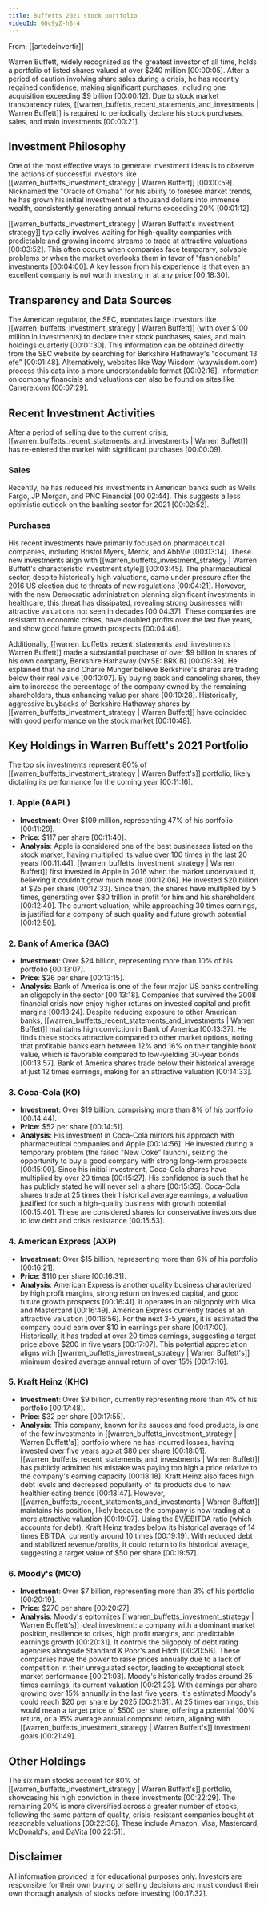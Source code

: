 ```yaml
---
title: Buffetts 2021 stock portfolio
videoId: G0c9yZ-hSr4
---
```


From: [[artedeinvertir]] <br/> 

Warren Buffett, widely recognized as the greatest investor of all time, holds a portfolio of listed shares valued at over $240 million <a class="yt-timestamp" data-t="00:00:05">[00:00:05]</a>. After a period of caution involving share sales during a crisis, he has recently regained confidence, making significant purchases, including one acquisition exceeding $9 billion <a class="yt-timestamp" data-t="00:00:12">[00:00:12]</a>. Due to stock market transparency rules, [[warren_buffetts_recent_statements_and_investments | Warren Buffett]] is required to periodically declare his stock purchases, sales, and main investments <a class="yt-timestamp" data-t="00:00:21">[00:00:21]</a>.

## Investment Philosophy

One of the most effective ways to generate investment ideas is to observe the actions of successful investors like [[warren_buffetts_investment_strategy | Warren Buffett]] <a class="yt-timestamp" data-t="00:00:59">[00:00:59]</a>. Nicknamed the "Oracle of Omaha" for his ability to foresee market trends, he has grown his initial investment of a thousand dollars into immense wealth, consistently generating annual returns exceeding 20% <a class="yt-timestamp" data-t="00:01:12">[00:01:12]</a>.

[[warren_buffetts_investment_strategy | Warren Buffett's investment strategy]] typically involves waiting for high-quality companies with predictable and growing income streams to trade at attractive valuations <a class="yt-timestamp" data-t="00:03:52">[00:03:52]</a>. This often occurs when companies face temporary, solvable problems or when the market overlooks them in favor of "fashionable" investments <a class="yt-timestamp" data-t="00:04:00">[00:04:00]</a>. A key lesson from his experience is that even an excellent company is not worth investing in at any price <a class="yt-timestamp" data-t="00:18:30">[00:18:30]</a>.

## Transparency and Data Sources

The American regulator, the SEC, mandates large investors like [[warren_buffetts_investment_strategy | Warren Buffett]] (with over $100 million in investments) to declare their stock purchases, sales, and main holdings quarterly <a class="yt-timestamp" data-t="00:01:30">[00:01:30]</a>. This information can be obtained directly from the SEC website by searching for Berkshire Hathaway's "document 13 efe" <a class="yt-timestamp" data-t="00:01:48">[00:01:48]</a>. Alternatively, websites like Way Wisdom (waywisdom.com) process this data into a more understandable format <a class="yt-timestamp" data-t="00:02:16">[00:02:16]</a>. Information on company financials and valuations can also be found on sites like Carrere.com <a class="yt-timestamp" data-t="00:07:29">[00:07:29]</a>.

## Recent Investment Activities

After a period of selling due to the current crisis, [[warren_buffetts_recent_statements_and_investments | Warren Buffett]] has re-entered the market with significant purchases <a class="yt-timestamp" data-t="00:00:09">[00:00:09]</a>.

### Sales

Recently, he has reduced his investments in American banks such as Wells Fargo, JP Morgan, and PNC Financial <a class="yt-timestamp" data-t="00:02:44">[00:02:44]</a>. This suggests a less optimistic outlook on the banking sector for 2021 <a class="yt-timestamp" data-t="00:02:52">[00:02:52]</a>.

### Purchases

His recent investments have primarily focused on pharmaceutical companies, including Bristol Myers, Merck, and AbbVie <a class="yt-timestamp" data-t="00:03:14">[00:03:14]</a>. These new investments align with [[warren_buffetts_investment_strategy | Warren Buffett's characteristic investment style]] <a class="yt-timestamp" data-t="00:03:45">[00:03:45]</a>. The pharmaceutical sector, despite historically high valuations, came under pressure after the 2016 US election due to threats of new regulations <a class="yt-timestamp" data-t="00:04:21">[00:04:21]</a>. However, with the new Democratic administration planning significant investments in healthcare, this threat has dissipated, revealing strong businesses with attractive valuations not seen in decades <a class="yt-timestamp" data-t="00:04:37">[00:04:37]</a>. These companies are resistant to economic crises, have doubled profits over the last five years, and show good future growth prospects <a class="yt-timestamp" data-t="00:04:46">[00:04:46]</a>.

Additionally, [[warren_buffetts_recent_statements_and_investments | Warren Buffett]] made a substantial purchase of over $9 billion in shares of his own company, Berkshire Hathaway (NYSE: BRK.B) <a class="yt-timestamp" data-t="00:09:39">[00:09:39]</a>. He explained that he and Charlie Munger believe Berkshire's shares are trading below their real value <a class="yt-timestamp" data-t="00:10:07">[00:10:07]</a>. By buying back and canceling shares, they aim to increase the percentage of the company owned by the remaining shareholders, thus enhancing value per share <a class="yt-timestamp" data-t="00:10:28">[00:10:28]</a>. Historically, aggressive buybacks of Berkshire Hathaway shares by [[warren_buffetts_investment_strategy | Warren Buffett]] have coincided with good performance on the stock market <a class="yt-timestamp" data-t="00:10:48">[00:10:48]</a>.

## Key Holdings in Warren Buffett's 2021 Portfolio

The top six investments represent 80% of [[warren_buffetts_investment_strategy | Warren Buffett's]] portfolio, likely dictating its performance for the coming year <a class="yt-timestamp" data-t="00:11:16">[00:11:16]</a>.

### 1. Apple (AAPL)

*   **Investment**: Over $109 million, representing 47% of his portfolio <a class="yt-timestamp" data-t="00:11:29">[00:11:29]</a>.
*   **Price**: $117 per share <a class="yt-timestamp" data-t="00:11:40">[00:11:40]</a>.
*   **Analysis**: Apple is considered one of the best businesses listed on the stock market, having multiplied its value over 100 times in the last 20 years <a class="yt-timestamp" data-t="00:11:44">[00:11:44]</a>. [[warren_buffetts_investment_strategy | Warren Buffett]] first invested in Apple in 2016 when the market undervalued it, believing it couldn't grow much more <a class="yt-timestamp" data-t="00:12:06">[00:12:06]</a>. He invested $20 billion at $25 per share <a class="yt-timestamp" data-t="00:12:33">[00:12:33]</a>. Since then, the shares have multiplied by 5 times, generating over $80 trillion in profit for him and his shareholders <a class="yt-timestamp" data-t="00:12:40">[00:12:40]</a>. The current valuation, while approaching 30 times earnings, is justified for a company of such quality and future growth potential <a class="yt-timestamp" data-t="00:12:50">[00:12:50]</a>.

### 2. Bank of America (BAC)

*   **Investment**: Over $24 billion, representing more than 10% of his portfolio <a class="yt-timestamp" data-t="00:13:07">[00:13:07]</a>.
*   **Price**: $26 per share <a class="yt-timestamp" data-t="00:13:15">[00:13:15]</a>.
*   **Analysis**: Bank of America is one of the four major US banks controlling an oligopoly in the sector <a class="yt-timestamp" data-t="00:13:18">[00:13:18]</a>. Companies that survived the 2008 financial crisis now enjoy higher returns on invested capital and profit margins <a class="yt-timestamp" data-t="00:13:24">[00:13:24]</a>. Despite reducing exposure to other American banks, [[warren_buffetts_recent_statements_and_investments | Warren Buffett]] maintains high conviction in Bank of America <a class="yt-timestamp" data-t="00:13:37">[00:13:37]</a>. He finds these stocks attractive compared to other market options, noting that profitable banks earn between 12% and 16% on their tangible book value, which is favorable compared to low-yielding 30-year bonds <a class="yt-timestamp" data-t="00:13:57">[00:13:57]</a>. Bank of America shares trade below their historical average at just 12 times earnings, making for an attractive valuation <a class="yt-timestamp" data-t="00:14:33">[00:14:33]</a>.

### 3. Coca-Cola (KO)

*   **Investment**: Over $19 billion, comprising more than 8% of his portfolio <a class="yt-timestamp" data-t="00:14:44">[00:14:44]</a>.
*   **Price**: $52 per share <a class="yt-timestamp" data-t="00:14:51">[00:14:51]</a>.
*   **Analysis**: His investment in Coca-Cola mirrors his approach with pharmaceutical companies and Apple <a class="yt-timestamp" data-t="00:14:56">[00:14:56]</a>. He invested during a temporary problem (the failed "New Coke" launch), seizing the opportunity to buy a good company with strong long-term prospects <a class="yt-timestamp" data-t="00:15:00">[00:15:00]</a>. Since his initial investment, Coca-Cola shares have multiplied by over 20 times <a class="yt-timestamp" data-t="00:15:27">[00:15:27]</a>. His confidence is such that he has publicly stated he will never sell a share <a class="yt-timestamp" data-t="00:15:35">[00:15:35]</a>. Coca-Cola shares trade at 25 times their historical average earnings, a valuation justified for such a high-quality business with growth potential <a class="yt-timestamp" data-t="00:15:40">[00:15:40]</a>. These are considered shares for conservative investors due to low debt and crisis resistance <a class="yt-timestamp" data-t="00:15:53">[00:15:53]</a>.

### 4. American Express (AXP)

*   **Investment**: Over $15 billion, representing more than 6% of his portfolio <a class="yt-timestamp" data-t="00:16:21">[00:16:21]</a>.
*   **Price**: $110 per share <a class="yt-timestamp" data-t="00:16:31">[00:16:31]</a>.
*   **Analysis**: American Express is another quality business characterized by high profit margins, strong return on invested capital, and good future growth prospects <a class="yt-timestamp" data-t="00:16:41">[00:16:41]</a>. It operates in an oligopoly with Visa and Mastercard <a class="yt-timestamp" data-t="00:16:49">[00:16:49]</a>. American Express currently trades at an attractive valuation <a class="yt-timestamp" data-t="00:16:56">[00:16:56]</a>. For the next 3-5 years, it is estimated the company could earn over $10 in earnings per share <a class="yt-timestamp" data-t="00:17:00">[00:17:00]</a>. Historically, it has traded at over 20 times earnings, suggesting a target price above $200 in five years <a class="yt-timestamp" data-t="00:17:07">[00:17:07]</a>. This potential appreciation aligns with [[warren_buffetts_investment_strategy | Warren Buffett's]] minimum desired average annual return of over 15% <a class="yt-timestamp" data-t="00:17:16">[00:17:16]</a>.

### 5. Kraft Heinz (KHC)

*   **Investment**: Over $9 billion, currently representing more than 4% of his portfolio <a class="yt-timestamp" data-t="00:17:48">[00:17:48]</a>.
*   **Price**: $32 per share <a class="yt-timestamp" data-t="00:17:55">[00:17:55]</a>.
*   **Analysis**: This company, known for its sauces and food products, is one of the few investments in [[warren_buffetts_investment_strategy | Warren Buffett's]] portfolio where he has incurred losses, having invested over five years ago at $80 per share <a class="yt-timestamp" data-t="00:18:01">[00:18:01]</a>. [[warren_buffetts_recent_statements_and_investments | Warren Buffett]] has publicly admitted his mistake was paying too high a price relative to the company's earning capacity <a class="yt-timestamp" data-t="00:18:18">[00:18:18]</a>. Kraft Heinz also faces high debt levels and decreased popularity of its products due to new healthier eating trends <a class="yt-timestamp" data-t="00:18:47">[00:18:47]</a>. However, [[warren_buffetts_recent_statements_and_investments | Warren Buffett]] maintains his position, likely because the company is now trading at a more attractive valuation <a class="yt-timestamp" data-t="00:19:07">[00:19:07]</a>. Using the EV/EBITDA ratio (which accounts for debt), Kraft Heinz trades below its historical average of 14 times EBITDA, currently around 10 times <a class="yt-timestamp" data-t="00:19:19">[00:19:19]</a>. With reduced debt and stabilized revenue/profits, it could return to its historical average, suggesting a target value of $50 per share <a class="yt-timestamp" data-t="00:19:57">[00:19:57]</a>.

### 6. Moody's (MCO)

*   **Investment**: Over $7 billion, representing more than 3% of his portfolio <a class="yt-timestamp" data-t="00:20:19">[00:20:19]</a>.
*   **Price**: $270 per share <a class="yt-timestamp" data-t="00:20:27">[00:20:27]</a>.
*   **Analysis**: Moody's epitomizes [[warren_buffetts_investment_strategy | Warren Buffett's]] ideal investment: a company with a dominant market position, resilience to crises, high profit margins, and predictable earnings growth <a class="yt-timestamp" data-t="00:20:31">[00:20:31]</a>. It controls the oligopoly of debt rating agencies alongside Standard & Poor's and Fitch <a class="yt-timestamp" data-t="00:20:56">[00:20:56]</a>. These companies have the power to raise prices annually due to a lack of competition in their unregulated sector, leading to exceptional stock market performance <a class="yt-timestamp" data-t="00:21:03">[00:21:03]</a>. Moody's historically trades around 25 times earnings, its current valuation <a class="yt-timestamp" data-t="00:21:23">[00:21:23]</a>. With earnings per share growing over 15% annually in the last five years, it's estimated Moody's could reach $20 per share by 2025 <a class="yt-timestamp" data-t="00:21:31">[00:21:31]</a>. At 25 times earnings, this would mean a target price of $500 per share, offering a potential 100% return, or a 15% average annual compound return, aligning with [[warren_buffetts_investment_strategy | Warren Buffett's]] investment goals <a class="yt-timestamp" data-t="00:21:49">[00:21:49]</a>.

## Other Holdings

The six main stocks account for 80% of [[warren_buffetts_investment_strategy | Warren Buffett's]] portfolio, showcasing his high conviction in these investments <a class="yt-timestamp" data-t="00:22:29">[00:22:29]</a>. The remaining 20% is more diversified across a greater number of stocks, following the same pattern of quality, crisis-resistant companies bought at reasonable valuations <a class="yt-timestamp" data-t="00:22:38">[00:22:38]</a>. These include Amazon, Visa, Mastercard, McDonald's, and DaVita <a class="yt-timestamp" data-t="00:22:51">[00:22:51]</a>.

## Disclaimer

All information provided is for educational purposes only. Investors are responsible for their own buying or selling decisions and must conduct their own thorough analysis of stocks before investing <a class="yt-timestamp" data-t="00:17:32">[00:17:32]</a>.